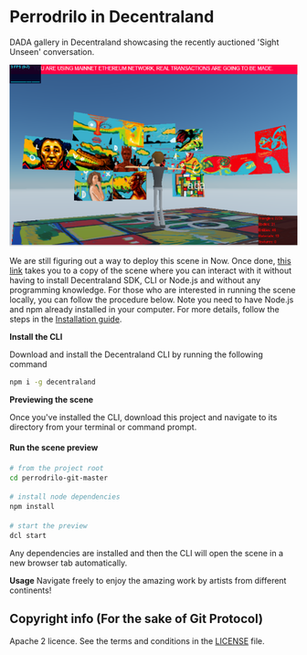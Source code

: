# Perrodrilo in Decentraland

DADA gallery in Decentraland showcasing the recently auctioned 'Sight Unseen'
conversation.


![](screenshot/perrodrilo_latest2.png)


We are still figuring out a way to deploy this scene in Now. Once done, [this link](https://perrodrilo-git-master.wairiukosimon.now.sh) takes you to a copy of the scene where you can interact with it without having to install Decentraland SDK, CLI or Node.js and without any programming knowledge. For those who are interested in running the scene locally, you can follow the procedure below. Note you need to have Node.js and npm already installed in your computer. For more details, follow the steps in the [Installation guide](https://docs.decentraland.org/documentation/installation-guide/).


**Install the CLI**

Download and install the Decentraland CLI by running the following command

```bash
npm i -g decentraland
```

**Previewing the scene**

Once you've installed the CLI, download this project and navigate to its directory from your terminal or command prompt.

#### Run the scene preview

```sh
# from the project root
cd perrodrilo-git-master

# install node dependencies
npm install

# start the preview
dcl start
```

Any dependencies are installed and then the CLI will open the scene in a new browser tab automatically.

**Usage**
Navigate freely to enjoy the amazing work by artists from different continents!



## Copyright info (For the sake of Git Protocol)

Apache 2 licence. See the terms and conditions in the [LICENSE](/LICENSE) file.
